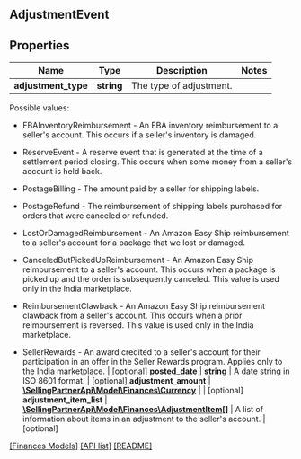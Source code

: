 ## AdjustmentEvent

## Properties

Name | Type | Description | Notes
------------ | ------------- | ------------- | -------------
**adjustment_type** | **string** | The type of adjustment.

Possible values:

* FBAInventoryReimbursement - An FBA inventory reimbursement to a seller&#39;s account. This occurs if a seller&#39;s inventory is damaged.

* ReserveEvent - A reserve event that is generated at the time of a settlement period closing. This occurs when some money from a seller&#39;s account is held back.

* PostageBilling - The amount paid by a seller for shipping labels.

* PostageRefund - The reimbursement of shipping labels purchased for orders that were canceled or refunded.

* LostOrDamagedReimbursement - An Amazon Easy Ship reimbursement to a seller&#39;s account for a package that we lost or damaged.

* CanceledButPickedUpReimbursement - An Amazon Easy Ship reimbursement to a seller&#39;s account. This occurs when a package is picked up and the order is subsequently canceled. This value is used only in the India marketplace.

* ReimbursementClawback - An Amazon Easy Ship reimbursement clawback from a seller&#39;s account. This occurs when a prior reimbursement is reversed. This value is used only in the India marketplace.

* SellerRewards - An award credited to a seller&#39;s account for their participation in an offer in the Seller Rewards program. Applies only to the India marketplace. | [optional]
**posted_date** | **string** | A date string in ISO 8601 format. | [optional]
**adjustment_amount** | [**\SellingPartnerApi\Model\Finances\Currency**](Currency.md) |  | [optional]
**adjustment_item_list** | [**\SellingPartnerApi\Model\Finances\AdjustmentItem[]**](AdjustmentItem.md) | A list of information about items in an adjustment to the seller&#39;s account. | [optional]

[[Finances Models]](../) [[API list]](../../Api) [[README]](../../../README.md)
